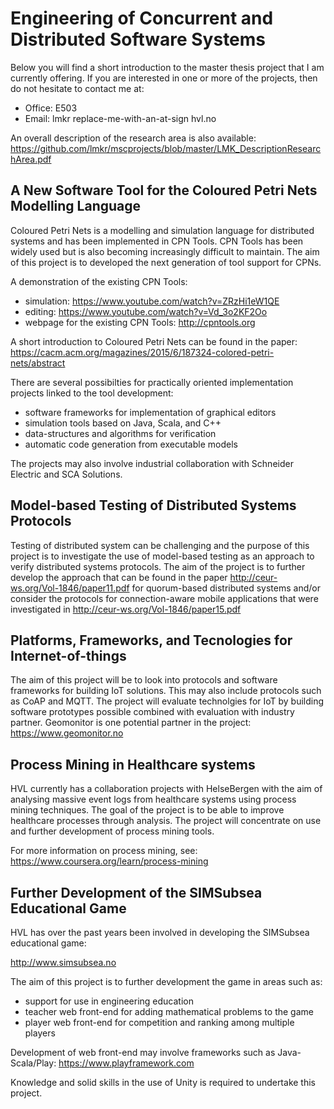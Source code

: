 # Engineering of Concurrent and Distributed Software Systems

Below you will find a short introduction to the master thesis project that I am currently offering. If you are interested in one or more of the projects, then do not hesitate to contact me at:

- Office: E503
- Email:  lmkr replace-me-with-an-at-sign hvl.no

An overall description of the research area is also available: https://github.com/lmkr/mscprojects/blob/master/LMK_DescriptionResearchArea.pdf

## A New Software Tool for the Coloured Petri Nets Modelling Language

Coloured Petri Nets is a modelling and simulation language for distributed systems and has been implemented in CPN Tools. CPN Tools has been widely used but is also becoming increasingly difficult to maintain. The aim of this project is to developed the next generation of tool support for CPNs. 

A demonstration of the existing CPN Tools: 

- simulation: https://www.youtube.com/watch?v=ZRzHi1eW1QE
- editing: https://www.youtube.com/watch?v=Vd_3o2KF2Oo
- webpage for the existing CPN Tools: http://cpntools.org

A short introduction to Coloured Petri Nets can be found in the paper: https://cacm.acm.org/magazines/2015/6/187324-colored-petri-nets/abstract 

There are several possibilties for practically oriented implementation projects linked to the tool development:

- software frameworks for implementation of graphical editors
- simulation tools based on Java, Scala, and C++
- data-structures and algorithms for verification
- automatic code generation from executable models

The projects may also involve industrial collaboration with Schneider Electric and SCA Solutions.

## Model-based Testing of Distributed Systems Protocols

Testing of distributed system can be challenging and the purpose of this project is to investigate the use of model-based testing as an approach to verify distributed systems protocols. The aim of the project is to further develop the approach that can be found in the paper http://ceur-ws.org/Vol-1846/paper11.pdf for quorum-based distributed systems and/or consider the protocols for connection-aware mobile applications that were investigated in http://ceur-ws.org/Vol-1846/paper15.pdf

## Platforms, Frameworks, and Tecnologies for Internet-of-things

The aim of this project will be to look into protocols and software frameworks for building IoT solutions. This may also include protocols such as CoAP and MQTT. The project will evaluate technolgies for IoT by building software prototypes possible combined with evaluation with industry partner. Geomonitor is one potential partner in the project: https://www.geomonitor.no

## Process Mining in Healthcare systems

HVL currently has a collaboration projects with HelseBergen with the aim of analysing massive event logs from healthcare systems using process mining techniques. The goal of the project is to be able to improve healthcare processes through analysis. The project will concentrate on use and further development of process mining tools.

For more information on process mining, see: https://www.coursera.org/learn/process-mining

## Further Development of the SIMSubsea Educational Game

HVL has over the past years been involved in developing the SIMSubsea educational game:

http://www.simsubsea.no

The aim of this project is to further development the game in areas such as:

- support for use in engineering education
- teacher web front-end for adding mathematical problems to the game 
- player web front-end for competition and ranking among multiple players

Development of web front-end may involve frameworks such as Java-Scala/Play: https://www.playframework.com 

Knowledge and solid skills in the use of Unity is required to undertake this project.
